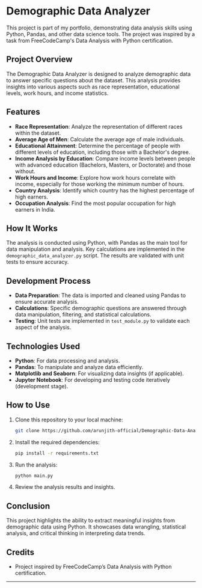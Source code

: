 
# Demographic Data Analyzer

This project is part of my portfolio, demonstrating data analysis skills using Python, Pandas, and other data science tools. The project was inspired by a task from FreeCodeCamp's Data Analysis with Python certification.

## Project Overview

The Demographic Data Analyzer is designed to analyze demographic data to answer specific questions about the dataset. This analysis provides insights into various aspects such as race representation, educational levels, work hours, and income statistics.

## Features

- **Race Representation**: Analyze the representation of different races within the dataset.
- **Average Age of Men**: Calculate the average age of male individuals.
- **Educational Attainment**: Determine the percentage of people with different levels of education, including those with a Bachelor's degree.
- **Income Analysis by Education**: Compare income levels between people with advanced education (Bachelors, Masters, or Doctorate) and those without.
- **Work Hours and Income**: Explore how work hours correlate with income, especially for those working the minimum number of hours.
- **Country Analysis**: Identify which country has the highest percentage of high earners.
- **Occupation Analysis**: Find the most popular occupation for high earners in India.

## How It Works

The analysis is conducted using Python, with Pandas as the main tool for data manipulation and analysis. Key calculations are implemented in the `demographic_data_analyzer.py` script. The results are validated with unit tests to ensure accuracy.

## Development Process

- **Data Preparation**: The data is imported and cleaned using Pandas to ensure accurate analysis.
- **Calculations**: Specific demographic questions are answered through data manipulation, filtering, and statistical calculations.
- **Testing**: Unit tests are implemented in `test_module.py` to validate each aspect of the analysis.

## Technologies Used

- **Python**: For data processing and analysis.
- **Pandas**: To manipulate and analyze data efficiently.
- **Matplotlib and Seaborn**: For visualizing data insights (if applicable).
- **Jupyter Notebook**: For developing and testing code iteratively (development stage).

## How to Use

1. Clone this repository to your local machine:
   ```bash
   git clone https://github.com/arunjith-official/Demographic-Data-Analyzer
   ```
2. Install the required dependencies:
   ```bash
   pip install -r requirements.txt
   ```
3. Run the analysis:
   ```bash
   python main.py
   ```
4. Review the analysis results and insights.

## Conclusion

This project highlights the ability to extract meaningful insights from demographic data using Python. It showcases data wrangling, statistical analysis, and critical thinking in interpreting data trends. 

## Credits

- Project inspired by FreeCodeCamp’s Data Analysis with Python certification.

---
